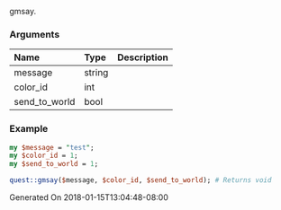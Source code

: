 gmsay.
### Arguments
**Name**|**Type**|**Description**
:---|:---|:---
message|string|
color_id|int|
send_to_world|bool|

### Example

```perl
my $message = "test";
my $color_id = 1;
my $send_to_world = 1;

quest::gmsay($message, $color_id, $send_to_world); # Returns void
```


Generated On 2018-01-15T13:04:48-08:00